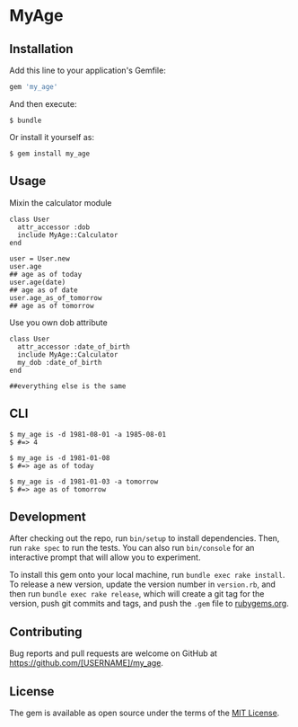 # MyAge

## Installation

Add this line to your application's Gemfile:

```ruby
gem 'my_age'
```

And then execute:

    $ bundle

Or install it yourself as:

    $ gem install my_age

## Usage

Mixin the calculator module

```
class User
  attr_accessor :dob
  include MyAge::Calculator
end

user = User.new
user.age
## age as of today
user.age(date)
## age as of date
user.age_as_of_tomorrow
## age as of tomorrow
```

Use you own dob attribute

``` 
class User
  attr_accessor :date_of_birth
  include MyAge::Calculator
  my_dob :date_of_birth
end

##everything else is the same
```

## CLI

```
$ my_age is -d 1981-08-01 -a 1985-08-01
$ #=> 4

$ my_age is -d 1981-01-08
$ #=> age as of today

$ my_age is -d 1981-01-03 -a tomorrow
$ #=> age as of tomorrow

```

## Development

After checking out the repo, run `bin/setup` to install dependencies. Then, run `rake spec` to run the tests. You can also run `bin/console` for an interactive prompt that will allow you to experiment.

To install this gem onto your local machine, run `bundle exec rake install`. To release a new version, update the version number in `version.rb`, and then run `bundle exec rake release`, which will create a git tag for the version, push git commits and tags, and push the `.gem` file to [rubygems.org](https://rubygems.org).

## Contributing

Bug reports and pull requests are welcome on GitHub at https://github.com/[USERNAME]/my_age.


## License

The gem is available as open source under the terms of the [MIT License](http://opensource.org/licenses/MIT).

